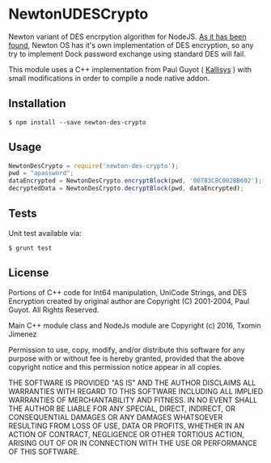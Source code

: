 # NewtonUDESCrypto

Newton variant of DES encrpytion algorithm for NodeJS. [As it has been found](http://newtontalk.newtontalk.narkive.com/U6dNGqJw/newton-dock-password), Newton OS has it's own implementation of DES encryption, so any try to implement Dock password exchange using standard DES will fail.

This module uses a C++ implementation from Paul Guyot ( [Kallisys](http://www.kallisys.com) )  with small modifications in order to compile a node native addon.


## Installation

```
$ npm install --save newton-des-crypto
```

## Usage

```js
NewtonDesCrypto = require('newton-des-crypto');
pwd = "apassword";
dataEncrypted = NewtonDesCrypto.encryptBlock(pwd, '00783C8C002BB602'); 
decryptedData = NewtonDesCrypto.decryptBlock(pwd, dataEncrypted);
```

## Tests

Unit test available via:
```
$ grunt test
```

## License

Portions of C++ code for Int64 manipulation, UniCode Strings, and DES Encryption created by original author are Copyright (C) 2001-2004, Paul Guyot. All Rights Reserved.

Main C++ module class and NodeJs module are 
Copyright (c) 2016, Txomin Jimenez

Permission to use, copy, modify, and/or distribute this software for any purpose with or without fee is hereby granted, provided that the above copyright notice and this permission notice appear in all copies.

THE SOFTWARE IS PROVIDED "AS IS" AND THE AUTHOR DISCLAIMS ALL WARRANTIES WITH REGARD TO THIS SOFTWARE INCLUDING ALL IMPLIED WARRANTIES OF MERCHANTABILITY AND FITNESS. IN NO EVENT SHALL THE AUTHOR BE LIABLE FOR ANY SPECIAL, DIRECT, INDIRECT, OR CONSEQUENTIAL DAMAGES OR ANY DAMAGES WHATSOEVER RESULTING FROM LOSS OF USE, DATA OR PROFITS, WHETHER IN AN ACTION OF CONTRACT, NEGLIGENCE OR OTHER TORTIOUS ACTION, ARISING OUT OF OR IN CONNECTION WITH THE USE OR PERFORMANCE OF THIS SOFTWARE.
